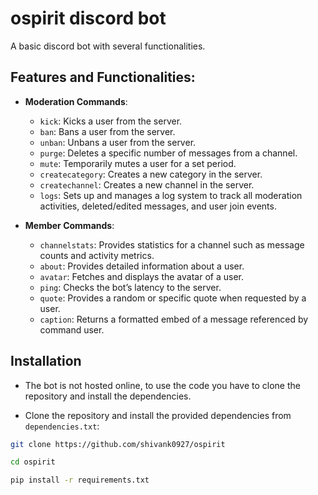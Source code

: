 # ospirit discord bot

A basic discord bot with several functionalities.

## Features and Functionalities:

- **Moderation Commands**:
  - `kick`: Kicks a user from the server.
  - `ban`: Bans a user from the server.
  - `unban`: Unbans a user from the server.
  - `purge`: Deletes a specific number of messages from a channel.
  - `mute`: Temporarily mutes a user for a set period.
  - `createcategory`: Creates a new category in the server.
  - `createchannel`: Creates a new channel in the server.
  - `logs`: Sets up and manages a log system to track all moderation activities, deleted/edited messages, and user join events.

- **Member Commands**:
  - `channelstats`: Provides statistics for a channel such as message counts and activity metrics.
  - `about`: Provides detailed information about a user.
  - `avatar`: Fetches and displays the avatar of a user.
  - `ping`: Checks the bot’s latency to the server.
  - `quote`: Provides a random or specific quote when requested by a user.
  - `caption`: Returns a formatted embed of a message referenced by command user.

## Installation
- The bot is not hosted online, to use the code you have to clone the repository and install the dependencies.

- Clone the repository and install the provided dependencies from `dependencies.txt`:

```sh
git clone https://github.com/shivank0927/ospirit

cd ospirit

pip install -r requirements.txt
